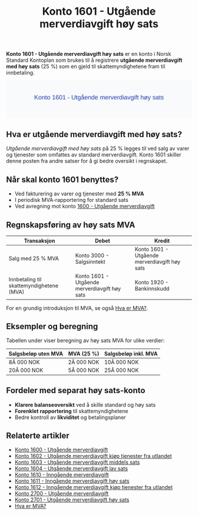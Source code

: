 ﻿---
title: "Konto 1601 - Utgående merverdiavgift høy sats"
seoTitle: "Konto 1601 | Utgående MVA høy sats | Kontoplan"
description: "Konto 1601 brukes til å registrere utgående merverdiavgift med høy sats (25 %) som gjeld frem til innbetaling. Les om regler, bokføring, satser og praktiske eksempler."
summary: "Konto 1601: utgående MVA med høy sats. Når den brukes, og hvordan bokføre riktig."
---

**Konto 1601 - Utgående merverdiavgift høy sats** er en konto i Norsk Standard Kontoplan som brukes til å registrere **utgående merverdiavgift med høy sats** (25 %) som en gjeld til skattemyndighetene fram til innbetaling.

![Illustrasjon av konto 1601 Utgående merverdiavgift høy sats](1601-utgaende-merverdiavgift-hoy-sats-image.svg)

## Hva er utgående merverdiavgift med høy sats?

*Utgående merverdiavgift med høy sats* på 25 % legges til ved salg av varer og tjenester som omfattes av standard merverdiavgift. Konto 1601 skiller denne posten fra andre satser for å gi bedre oversikt i regnskapet.

## Når skal konto 1601 benyttes?

* Ved fakturering av varer og tjenester med **25 % MVA**
* I periodisk MVA-rapportering for standard sats
* Ved avregning mot konto [1600 - Utgående merverdiavgift](/blogs/kontoplan/1600-utgaende-merverdiavgift "Konto 1600 - Utgående merverdiavgift")

## Regnskapsføring av høy sats MVA

| Transaksjon                                | Debet                                            | Kredit                                      |
|--------------------------------------------|--------------------------------------------------|----------------------------------------------|
| Salg med 25 % MVA                          | Konto 3000 - Salgsinntekt                         | Konto 1601 - Utgående merverdiavgift høy sats |
| Innbetaling til skattemyndighetene (MVA)   | Konto 1601 - Utgående merverdiavgift høy sats     | Konto 1920 - Bankinnskudd                    |

For en grundig introduksjon til MVA, se også [Hva er MVA?](/blogs/regnskap/hva-er-moms-mva "Hva er MVA? MVA-regnskapsføring og merverdiavgift").

## Eksempler og beregning

Tabellen under viser beregning av høy sats MVA for ulike verdier:

| Salgsbeløp uten MVA | MVA (25 %) | Salgsbeløp inkl. MVA |
|---------------------|------------|----------------------|
| 8Â 000 NOK           | 2Â 000 NOK  | 10Â 000 NOK           |
| 20Â 000 NOK          | 5Â 000 NOK  | 25Â 000 NOK           |

## Fordeler med separat høy sats-konto

* **Klarere balanseoversikt** ved å skille standard og høy sats
* **Forenklet rapportering** til skattemyndighetene
* Bedre kontroll av **likviditet** og betalingsplaner

## Relaterte artikler

* [Konto 1600 - Utgående merverdiavgift](/blogs/kontoplan/1600-utgaende-merverdiavgift "Konto 1600 - Utgående merverdiavgift")
* [Konto 1602 - Utgående merverdiavgift kjøp tjenester fra utlandet](/blogs/kontoplan/1602-utgaende-merverdiavgift-kjop-tjen-fra-utlandet "Konto 1602 - Utgående merverdiavgift kjøp tjenester fra utlandet")
* [Konto 1603 - Utgående merverdiavgift middels sats](/blogs/kontoplan/1603-utgaende-merverdiavgift-middels-sats "Konto 1603 - Utgående merverdiavgift middels sats")
* [Konto 1604 - Utgående merverdiavgift lav sats](/blogs/kontoplan/1604-utgaende-merverdiavgift-lav-sats "Konto 1604 - Utgående merverdiavgift lav sats")
* [Konto 1610 - Inngående merverdiavgift](/blogs/kontoplan/1610-inngaaende-merverdiavgift "Konto 1610 - Inngående merverdiavgift")
* [Konto 1611 - Inngående merverdiavgift høy sats](/blogs/kontoplan/1611-inngaaende-merverdiavgift-hoy-sats "Konto 1611 - Inngående merverdiavgift høy sats")
* [Konto 1612 - Inngående merverdiavgift kjøp tjenester fra utlandet](/blogs/kontoplan/1612-inngaaende-merverdiavgift-kjop-tjen-fra-utlandet "Konto 1612 - Inngående merverdiavgift kjøp tjenester fra utlandet")
* [Konto 2700 - Utgående merverdiavgift](/blogs/kontoplan/2700-utgaende-merverdiavgift "Konto 2700 - Utgående merverdiavgift")
* [Konto 2701 - Utgående merverdiavgift høy sats](/blogs/kontoplan/2701-utgaende-merverdiavgift-hoy-sats "Konto 2701 - Utgående merverdiavgift høy sats")
* [Hva er MVA?](/blogs/regnskap/hva-er-moms-mva "Hva er MVA? MVA-regnskapsføring og merverdiavgift")






